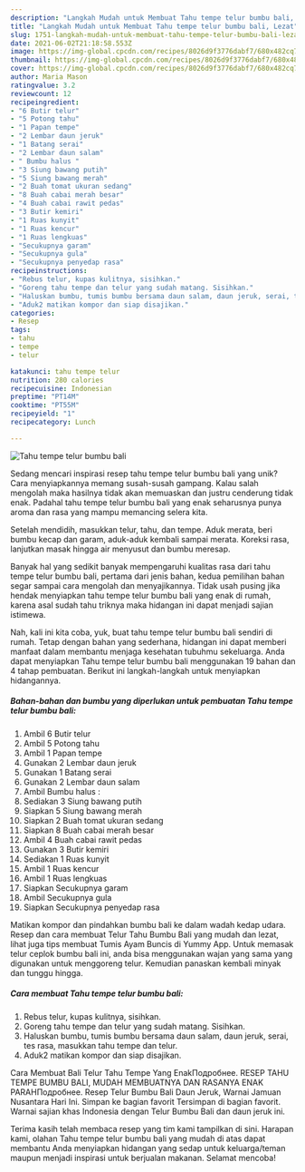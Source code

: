 ```yaml
---
description: "Langkah Mudah untuk Membuat Tahu tempe telur bumbu bali, Lezat"
title: "Langkah Mudah untuk Membuat Tahu tempe telur bumbu bali, Lezat"
slug: 1751-langkah-mudah-untuk-membuat-tahu-tempe-telur-bumbu-bali-lezat
date: 2021-06-02T21:18:58.553Z
image: https://img-global.cpcdn.com/recipes/8026d9f3776dabf7/680x482cq70/tahu-tempe-telur-bumbu-bali-foto-resep-utama.jpg
thumbnail: https://img-global.cpcdn.com/recipes/8026d9f3776dabf7/680x482cq70/tahu-tempe-telur-bumbu-bali-foto-resep-utama.jpg
cover: https://img-global.cpcdn.com/recipes/8026d9f3776dabf7/680x482cq70/tahu-tempe-telur-bumbu-bali-foto-resep-utama.jpg
author: Maria Mason
ratingvalue: 3.2
reviewcount: 12
recipeingredient:
- "6 Butir telur"
- "5 Potong tahu"
- "1 Papan tempe"
- "2 Lembar daun jeruk"
- "1 Batang serai"
- "2 Lembar daun salam"
- " Bumbu halus "
- "3 Siung bawang putih"
- "5 Siung bawang merah"
- "2 Buah tomat ukuran sedang"
- "8 Buah cabai merah besar"
- "4 Buah cabai rawit pedas"
- "3 Butir kemiri"
- "1 Ruas kunyit"
- "1 Ruas kencur"
- "1 Ruas lengkuas"
- "Secukupnya garam"
- "Secukupnya gula"
- "Secukupnya penyedap rasa"
recipeinstructions:
- "Rebus telur, kupas kulitnya, sisihkan."
- "Goreng tahu tempe dan telur yang sudah matang. Sisihkan."
- "Haluskan bumbu, tumis bumbu bersama daun salam, daun jeruk, serai, tes rasa, masukkan tahu tempe dan telur."
- "Aduk2 matikan kompor dan siap disajikan."
categories:
- Resep
tags:
- tahu
- tempe
- telur

katakunci: tahu tempe telur 
nutrition: 280 calories
recipecuisine: Indonesian
preptime: "PT14M"
cooktime: "PT55M"
recipeyield: "1"
recipecategory: Lunch

---
```



![Tahu tempe telur bumbu bali](https://img-global.cpcdn.com/recipes/8026d9f3776dabf7/680x482cq70/tahu-tempe-telur-bumbu-bali-foto-resep-utama.jpg)

Sedang mencari inspirasi resep tahu tempe telur bumbu bali yang unik? Cara menyiapkannya memang susah-susah gampang. Kalau salah mengolah maka hasilnya tidak akan memuaskan dan justru cenderung tidak enak. Padahal tahu tempe telur bumbu bali yang enak seharusnya punya aroma dan rasa yang mampu memancing selera kita.

Setelah mendidih, masukkan telur, tahu, dan tempe. Aduk merata, beri bumbu kecap dan garam, aduk-aduk kembali sampai merata. Koreksi rasa, lanjutkan masak hingga air menyusut dan bumbu meresap.

Banyak hal yang sedikit banyak mempengaruhi kualitas rasa dari tahu tempe telur bumbu bali, pertama dari jenis bahan, kedua pemilihan bahan segar sampai cara mengolah dan menyajikannya. Tidak usah pusing jika hendak menyiapkan tahu tempe telur bumbu bali yang enak di rumah, karena asal sudah tahu triknya maka hidangan ini dapat menjadi sajian istimewa.


Nah, kali ini kita coba, yuk, buat tahu tempe telur bumbu bali sendiri di rumah. Tetap dengan bahan yang sederhana, hidangan ini dapat memberi manfaat dalam membantu menjaga kesehatan tubuhmu sekeluarga. Anda dapat menyiapkan Tahu tempe telur bumbu bali menggunakan 19 bahan dan 4 tahap pembuatan. Berikut ini langkah-langkah untuk menyiapkan hidangannya.

<!--inarticleads1-->

##### Bahan-bahan dan bumbu yang diperlukan untuk pembuatan Tahu tempe telur bumbu bali:

1. Ambil 6 Butir telur
1. Ambil 5 Potong tahu
1. Ambil 1 Papan tempe
1. Gunakan 2 Lembar daun jeruk
1. Gunakan 1 Batang serai
1. Gunakan 2 Lembar daun salam
1. Ambil  Bumbu halus :
1. Sediakan 3 Siung bawang putih
1. Siapkan 5 Siung bawang merah
1. Siapkan 2 Buah tomat ukuran sedang
1. Siapkan 8 Buah cabai merah besar
1. Ambil 4 Buah cabai rawit pedas
1. Gunakan 3 Butir kemiri
1. Sediakan 1 Ruas kunyit
1. Ambil 1 Ruas kencur
1. Ambil 1 Ruas lengkuas
1. Siapkan Secukupnya garam
1. Ambil Secukupnya gula
1. Siapkan Secukupnya penyedap rasa


Matikan kompor dan pindahkan bumbu bali ke dalam wadah kedap udara. Resep dan cara membuat Telur Tahu Bumbu Bali yang mudah dan lezat, lihat juga tips membuat Tumis Ayam Buncis di Yummy App. Untuk memasak telur ceplok bumbu bali ini, anda bisa menggunakan wajan yang sama yang digunakan untuk menggoreng telur. Kemudian panaskan kembali minyak dan tunggu hingga. 

<!--inarticleads2-->

##### Cara membuat Tahu tempe telur bumbu bali:

1. Rebus telur, kupas kulitnya, sisihkan.
1. Goreng tahu tempe dan telur yang sudah matang. Sisihkan.
1. Haluskan bumbu, tumis bumbu bersama daun salam, daun jeruk, serai, tes rasa, masukkan tahu tempe dan telur.
1. Aduk2 matikan kompor dan siap disajikan.


Cara Membuat Bali Telur Tahu Tempe Yang EnakПодробнее. RESEP TAHU TEMPE BUMBU BALI, MUDAH MEMBUATNYA DAN RASANYA ENAK PARAHПодробнее. Resep Telur Bumbu Bali Daun Jeruk, Warnai Jamuan Nusantara Hari Ini. Simpan ke bagian favorit Tersimpan di bagian favorit. Warnai sajian khas Indonesia dengan Telur Bumbu Bali dan daun jeruk ini. 

Terima kasih telah membaca resep yang tim kami tampilkan di sini. Harapan kami, olahan Tahu tempe telur bumbu bali yang mudah di atas dapat membantu Anda menyiapkan hidangan yang sedap untuk keluarga/teman maupun menjadi inspirasi untuk berjualan makanan. Selamat mencoba!
